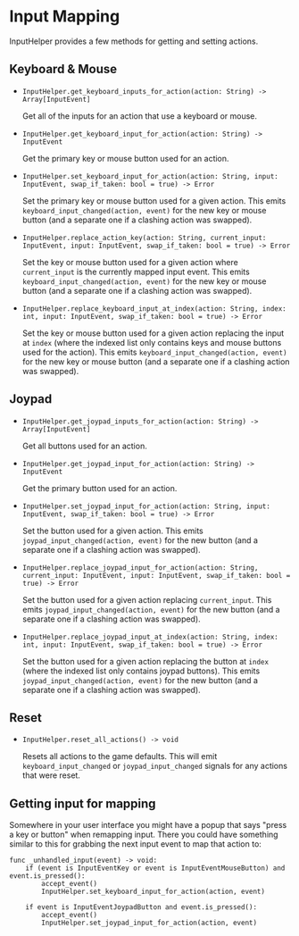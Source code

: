 # Input Mapping

InputHelper provides a few methods for getting and setting actions.

## Keyboard & Mouse

- `InputHelper.get_keyboard_inputs_for_action(action: String) -> Array[InputEvent]`

  Get all of the inputs for an action that use a keyboard or mouse.

- `InputHelper.get_keyboard_input_for_action(action: String) -> InputEvent`

  Get the primary key or mouse button used for an action.

- `InputHelper.set_keyboard_input_for_action(action: String, input: InputEvent, swap_if_taken: bool = true) -> Error`

  Set the primary key or mouse button used for a given action. This emits `keyboard_input_changed(action, event)` for the new key or mouse button (and a separate one if a clashing action was swapped).

- `InputHelper.replace_action_key(action: String, current_input: InputEvent, input: InputEvent, swap_if_taken: bool = true) -> Error`

  Set the key or mouse button used for a given action where `current_input` is the currently mapped input event. This emits `keyboard_input_changed(action, event)` for the new key or mouse button (and a separate one if a clashing action was swapped).

- `InputHelper.replace_keyboard_input_at_index(action: String, index: int, input: InputEvent, swap_if_taken: bool = true) -> Error`

  Set the key or mouse button used for a given action replacing the input at `index` (where the indexed list only contains keys and mouse buttons used for the action). This emits `keyboard_input_changed(action, event)` for the new key or mouse button (and a separate one if a clashing action was swapped).

## Joypad

- `InputHelper.get_joypad_inputs_for_action(action: String) -> Array[InputEvent]`

  Get all buttons used for an action.

- `InputHelper.get_joypad_input_for_action(action: String) -> InputEvent`

  Get the primary button used for an action.

- `InputHelper.set_joypad_input_for_action(action: String, input: InputEvent, swap_if_taken: bool = true) -> Error`

  Set the button used for a given action. This emits `joypad_input_changed(action, event)` for the new button (and a separate one if a clashing action was swapped).

- `InputHelper.replace_joypad_input_for_action(action: String, current_input: InputEvent, input: InputEvent, swap_if_taken: bool = true) -> Error`

  Set the button used for a given action replacing `current_input`. This emits `joypad_input_changed(action, event)` for the new button (and a separate one if a clashing action was swapped).

- `InputHelper.replace_joypad_input_at_index(action: String, index: int, input: InputEvent, swap_if_taken: bool = true) -> Error`

  Set the button used for a given action replacing the button at `index` (where the indexed list only contains joypad buttons). This emits `joypad_input_changed(action, event)` for the new button (and a separate one if a clashing action was swapped).

## Reset

- `InputHelper.reset_all_actions() -> void`

  Resets all actions to the game defaults. This will emit `keyboard_input_changed` or `joypad_input_changed` signals for any actions that were reset.

## Getting input for mapping

Somewhere in your user interface you might have a popup that says "press a key or button" when remapping input. There you could have something similar to this for grabbing the next input event to map that action to:

```gdscript
func _unhandled_input(event) -> void:
	if (event is InputEventKey or event is InputEventMouseButton) and event.is_pressed():
		accept_event()
		InputHelper.set_keyboard_input_for_action(action, event)

	if event is InputEventJoypadButton and event.is_pressed():
		accept_event()
		InputHelper.set_joypad_input_for_action(action, event)
```
